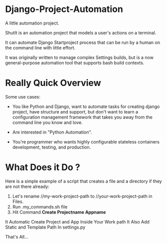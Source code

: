 # Django-Project-Automation

A little automation project.

ShutIt is an automation project that models a user's actions on a terminal.

It can automate Django Startproject process that can be run by a human on the command line with little effort.

It was originally written to manage complex Settings builds, but is a now general-purpose automation tool that supports bash build contexts.


Really Quick Overview
=====================
Some use cases:

- You like Python and Django, want to automate tasks for creating django project, have structure and support, but don't want to learn a configuration management framework that takes you away from the command line you know and love.

- Are interested in "Python Automation".

- You're programmer who wants highly configurable stateless containers development, testing, and production.


What Does it Do ?
==============================

Here is a simple example of a script that creates a file and a directory if they are not there already:

1. Let's rename //my-work-project-path to //your-work-project-path in Files.
2. Run .my_commands.sh file
3. Hit Command **Create Projectname Appname**

It Automatic Create Project and App Inside Your Work path
It Also Add Static and Template Path In settings.py

That's All...
